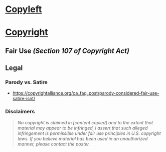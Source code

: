 # [Copyleft](https://en.wikipedia.org/wiki/Copyleft)


# [Copyright](https://en.wikipedia.org/wiki/Copyright)


## Fair Use _(Section 107 of Copyright Act)_


## Legal

### Parody vs. Satire

  - https://copyrightalliance.org/ca_faq_post/parody-considered-fair-use-satire-isnt/


### Disclaimers

> _No copyright is claimed in [content copied] and to the extent that material may appear to be infringed, I assert that such alleged infringement is permissible under fair use principles in U.S. copyright laws. If you believe material has been used in an unauthorized manner, please contact the poster._
